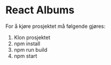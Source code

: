 # React Albums

For å kjøre prosjektet må følgende gjøres:
1. Klon prosjektet
2. npm install 
3. npm run build 
4. npm start
